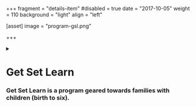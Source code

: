 +++
fragment = "details-item"
#disabled = true
date = "2017-10-05"
weight = 110
background = "light"
align = "left"

[asset]
  image = "program-gsl.png"
  
+++

<details>
    
<summary>

# Get Set Learn
### Get Set Learn is a program geared towards families with children (birth to six).
    
</summary>

***

It guides parents in actively helping themselves and their children to learn and to expand their Literacy and Essential Skills, and in helping children get ready for school. 

- for families with children birth to 4 years
- 2 mornings a week
- 1-hour program
- 8 weeks

Please click [**Sign Up**](../../../programs-and-services/programs-for-families/sign-up) to see the programs available for you.

##### Our program includes:

- family playtime
- circle time
- crafts
- parent sharing time  
  
Get Set Learn is a popular program so it fills up fast.

</details>
